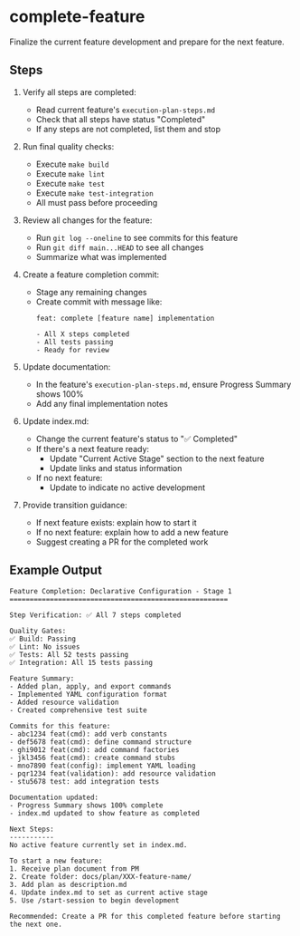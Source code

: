 # complete-feature

Finalize the current feature development and prepare for the next feature.

## Steps

1. Verify all steps are completed:
   - Read current feature's `execution-plan-steps.md`
   - Check that all steps have status "Completed"
   - If any steps are not completed, list them and stop

2. Run final quality checks:
   - Execute `make build`
   - Execute `make lint`
   - Execute `make test`
   - Execute `make test-integration`
   - All must pass before proceeding

3. Review all changes for the feature:
   - Run `git log --oneline` to see commits for this feature
   - Run `git diff main...HEAD` to see all changes
   - Summarize what was implemented

4. Create a feature completion commit:
   - Stage any remaining changes
   - Create commit with message like:
     ```
     feat: complete [feature name] implementation
     
     - All X steps completed
     - All tests passing
     - Ready for review
     ```

5. Update documentation:
   - In the feature's `execution-plan-steps.md`, ensure Progress Summary shows 100%
   - Add any final implementation notes

6. Update index.md:
   - Change the current feature's status to "✅ Completed"
   - If there's a next feature ready:
     - Update "Current Active Stage" section to the next feature
     - Update links and status information
   - If no next feature:
     - Update to indicate no active development

7. Provide transition guidance:
   - If next feature exists: explain how to start it
   - If no next feature: explain how to add a new feature
   - Suggest creating a PR for the completed work

## Example Output

```
Feature Completion: Declarative Configuration - Stage 1
======================================================

Step Verification: ✅ All 7 steps completed

Quality Gates:
✅ Build: Passing
✅ Lint: No issues  
✅ Tests: All 52 tests passing
✅ Integration: All 15 tests passing

Feature Summary:
- Added plan, apply, and export commands
- Implemented YAML configuration format
- Added resource validation
- Created comprehensive test suite

Commits for this feature:
- abc1234 feat(cmd): add verb constants
- def5678 feat(cmd): define command structure
- ghi9012 feat(cmd): add command factories
- jkl3456 feat(cmd): create command stubs
- mno7890 feat(config): implement YAML loading
- pqr1234 feat(validation): add resource validation
- stu5678 test: add integration tests

Documentation updated:
- Progress Summary shows 100% complete
- index.md updated to show feature as completed

Next Steps:
-----------
No active feature currently set in index.md.

To start a new feature:
1. Receive plan document from PM
2. Create folder: docs/plan/XXX-feature-name/
3. Add plan as description.md
4. Update index.md to set as current active stage
5. Use /start-session to begin development

Recommended: Create a PR for this completed feature before starting the next one.
```